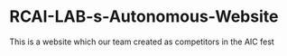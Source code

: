 # RCAI-LAB-s-Autonomous-Website
This is a website which our team created as competitors in the AIC fest  
